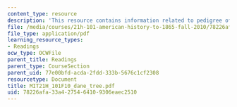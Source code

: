 ```yaml
---
content_type: resource
description: 'This resource contains information related to pedigree of dane. '
file: /media/courses/21h-101-american-history-to-1865-fall-2010/78226afa33a4275464109306eaec2510_MIT21H_101F10_dane_tree.pdf
file_type: application/pdf
learning_resource_types:
- Readings
ocw_type: OCWFile
parent_title: Readings
parent_type: CourseSection
parent_uid: 77e00bfd-acda-2fdd-333b-5676c1cf2308
resourcetype: Document
title: MIT21H_101F10_dane_tree.pdf
uid: 78226afa-33a4-2754-6410-9306eaec2510
---
```

